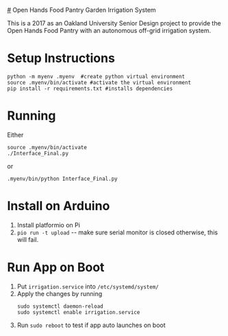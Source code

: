 [#](#) Open Hands Food Pantry Garden Irrigation System

This is a 2017 as an Oakland University Senior Design project to provide the
Open Hands Food Pantry with an autonomous off-grid irrigation system.


# Setup Instructions
```
python -m myenv .myenv  #create python virtual environment
source .myenv/bin/activate #activate the virtual environment
pip install -r requirements.txt #installs dependencies
```

# Running
Either
```
source .myenv/bin/activate
./Interface_Final.py
```
or
```
.myenv/bin/python Interface_Final.py
```

# Install on Arduino
1. Install platformio on Pi
2. `pio run -t upload` -- make sure serial monitor is closed otherwise, this will fail.

# Run App on Boot
1. Put `irrigation.service` into `/etc/systemd/system/`
2. Apply the changes by running
    ```
    sudo systemctl daemon-reload
    sudo systemctl enable irrigation.service
    ```
3. Run `sudo reboot` to test if app auto launches on boot